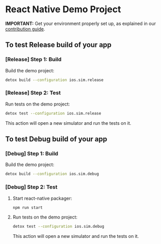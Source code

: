 # React Native Demo Project

**IMPORTANT:** Get your environment properly set up, as explained in our [contribution guide](../../docs/contributing.md).

## To test Release build of your app

### \[Release] Step 1: Build

Build the demo project:

```sh
detox build --configuration ios.sim.release
```

### \[Release] Step 2: Test

Run tests on the demo project:

```sh
detox test --configuration ios.sim.release
```

This action will open a new simulator and run the tests on it.

## To test Debug build of your app

### \[Debug] Step 1: Build

Build the demo project:

```sh
detox build --configuration ios.sim.debug
```

### \[Debug] Step 2: Test

1. Start react-native packager:

   ```sh
   npm run start
   ```

1. Run tests on the demo project:

   ```sh
   detox test --configuration ios.sim.debug
   ```

   This action will open a new simulator and run the tests on it.
